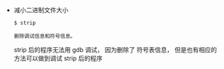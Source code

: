 * 减小二进制文件大小

  ```
  $ strip
  
  删除调试信息和符号信息。
  ```

  strip 后的程序无法用 gdb 调试， 因为删除了 符号表信息， 但是也有相应的方法可以做到调试 strip 后的程序